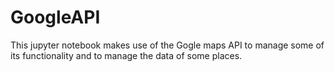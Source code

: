 # GoogleAPI
This jupyter notebook makes use of the Gogle maps API to manage some of its functionality and to manage the data of some places.
